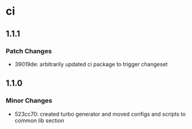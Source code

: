 # ci

## 1.1.1

### Patch Changes

- 39019de: arbitrarily updated ci package to trigger changeset

## 1.1.0

### Minor Changes

- 523cc70: created turbo generator and moved configs and scripts to common lib section
